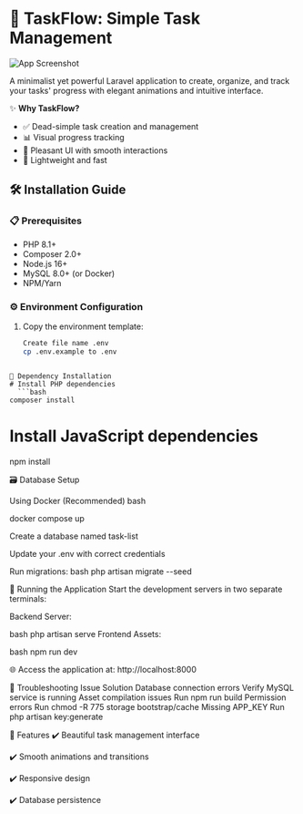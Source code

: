 # 📝 TaskFlow: Simple Task Management

![App Screenshot](https://via.placeholder.com/800x500?text=TaskFlow+Dashboard) <!-- Replace with actual screenshot -->

A minimalist yet powerful Laravel application to create, organize, and track your tasks' progress with elegant animations and intuitive interface.

✨ **Why TaskFlow?**
- ✅ Dead-simple task creation and management
- 📊 Visual progress tracking
- 🎨 Pleasant UI with smooth interactions
- 🚀 Lightweight and fast

## 🛠️ Installation Guide

### 📋 Prerequisites
- PHP 8.1+
- Composer 2.0+
- Node.js 16+
- MySQL 8.0+ (or Docker)
- NPM/Yarn

### ⚙️ Environment Configuration

1. Copy the environment template:
   ```bash
   Create file name .env
   cp .env.example to .env
```

🧰 Dependency Installation
# Install PHP dependencies
  ```bash
composer install
```
# Install JavaScript dependencies
npm install

🗃️ Database Setup

Using Docker (Recommended)
bash

docker compose up 

Create a database named task-list

Update your .env with correct credentials

Run migrations:
bash
php artisan migrate --seed

🚦 Running the Application
Start the development servers in two separate terminals:

Backend Server:

bash
php artisan serve
Frontend Assets:

bash
npm run dev

🌐 Access the application at: http://localhost:8000

🚨 Troubleshooting
Issue	Solution
Database connection errors	Verify MySQL service is running
Asset compilation issues	Run npm run build
Permission errors	Run chmod -R 775 storage bootstrap/cache
Missing APP_KEY	Run php artisan key:generate

🌟 Features
✔️ Beautiful task management interface

✔️ Smooth animations and transitions

✔️ Responsive design

✔️ Database persistence
